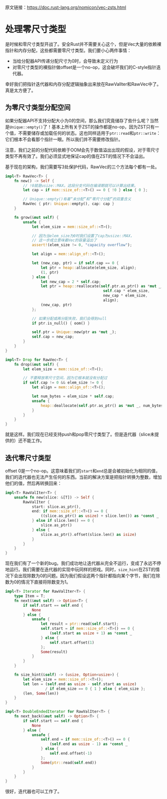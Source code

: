 原文链接：<https://doc.rust-lang.org/nomicon/vec-zsts.html>

# 处理零尺寸类型

是时候和零尺寸类型开战了。安全Rust并不需要关心这个，但是Vec大量的依赖裸指针和内存分配，这些都需要零尺寸类型。我们要小心两件事情：

- 当给分配器API传递分配尺寸为0时，会导致未定义行为
- 对零尺寸类型的裸指针做offset是一个no-op，这会破坏我们的C-style指针迭代器。

幸好我们把指针迭代器和内存分配逻辑抽象出来放在RawValIter和RawVec中了。真是太方便了。

## 为零尺寸类型分配空间

如果分配器API不支持分配大小为0的空间，那么我们究竟储存了些什么呢？当然是`Unique::empty()`了！基本上所有关于ZST的操作都是no-op，因为ZST只有一个值，不需要储存或加载任何的状态。这也同样适用于`ptr::read`和`ptr::write`：它们根本不会看那个指针一眼。所以我们并不需要修改指针。

注意，我们之前的分配代码依赖于OOM会先于数值溢出出现的假设，对于零尺寸类型不再有效了。我们必须显式地保证cap的值在ZST的情况下不会溢出。

基于现在的架构，我们需要写3处保护代码，RawVec的三个方法每个都有一处。

```rust
impl<T> RawVec<T> {
    fn new() -> Self {
        // !0就是usize::MAX。这段分支代码在编译期就可以计算出结果。
        let cap = if mem::size_of::<T>() == 0 { !0 } else { 0 };

        // Unique::empty()有着“未分配”和“零尺寸分配”的双重含义
        RawVec { ptr: Unique::empty(), cap: cap }
    }

    fn grow(&mut self) {
        unsafe {
            let elem_size = mem::size_of::<T>();

            // 因为当elem_size为0时我们设置了cap为usize::MAX，
            // 这一步成立意味着Vec的容量溢出了
            assert!(elem_size != 0, "capacity overflow");

            let align = mem::align_of::<T>();

            let (new_cap, ptr) = if self.cap == 0 {
                let ptr = heap::allocate(elem_size, align);
                (1, ptr)
            } else {
                let new_cap = 2 * self.cap;
                let ptr = heap::reallocate(self.ptr.as_ptr() as *mut _,
                                            self.cap * elem_size,
                                            new_cap * elem_size,
                                            align);
                (new_cap, ptr)
            };

            // 如果分配或再分配失败，我们会得到null
            if ptr.is_null() { oom() }

            self.ptr = Unique::new(ptr as *mut _);
            self.cap = new_cap;
        }
    }
}

impl<T> Drop for RawVec<T> {
    fn drop(&mut self) {
        let elem_size = mem::size_of::<T>();

        // 不要释放零尺寸空间，因为它根本就没有分配过
        if self.cap != 0 && elem_size != 0 {
            let align = mem::align_of::<T>();

            let num_bytes = elem_size * self.cap;
            unsafe {
                heap::deallocate(self.ptr.as_ptr() as *mut _, num_bytes, align);
            }
        }
    }
}
```

就是这样。我们现在已经支持push和pop零尺寸类型了。但是迭代器（slice未提供的）还不能工作。

## 迭代零尺寸类型

offset 0是一个no-op。这意味着我们的`start`和`end`总是会被初始化为相同的值，我们的迭代器也无法产生任何的东西。当前的解决方案是把指针转换为整数，增加他们的值，然后再转换回来：

```rust
impl<T> RawValIter<T> {
    unsafe fn new(slice: &[T]) -> Self {
        RawValIter {
            start: slice.as_ptr(),
            end: if mem::size_of::<T>() == 0 {
                ((slice.as_ptr() as usize) + slice.len()) as *const _
            } else if slice.len() == 0 {
                slice.as_ptr()
            } else {
                slice.as_ptr().offset(slice.len() as isize)
            }
        }
    }
}
```

现在我们有了一个新的bug。我们成功地让迭代器从完全不运行，变成了永远不停地运行。我们需要在迭代器的实现中玩同样的把戏。同时，`size_hint`在ZST的情况下会出现除数为0的问题。因为我们假设这两个指针都指向某个字节，我们在除数为0的情况下直接将除数变为1。

```rust
impl<T> Iterator for RawValIter<T> {
    type Item = T;
    fn next(&mut self) -> Option<T> {
        if self.start == self.end {
            None
        } else {
            unsafe {
                let result = ptr::read(self.start);
                self.start = if mem::size_of::<T>() == 0 {
                    (self.start as usize + 1) as *const _
                } else {
                    self.start.offset(1)
                };
                Some(result)
            }
        }
    }

    fn size_hint(&self) -> (usize, Option<usize>) {
        let elem_size = mem::size_of::<T>();
        let len = (self.end as usize - self.start as usize)
                  / if elem_size == 0 { 1 } else { elem_size };
        (len, Some(len))
    }
}

impl<T> DoubleEndedIterator for RawValIter<T> {
    fn next_back(&mut self) -> Option<T> {
        if self.start == self.end {
            None
        } else {
            unsafe {
                self.end = if mem::size_of::<T>() == 0 {
                    (self.end as usize - 1) as *const _
                } else {
                    self.end.offset(-1)
                };
                Some(ptr::read(self.end))
            }
        }
    }
}
```

很好，迭代器也可以工作了。